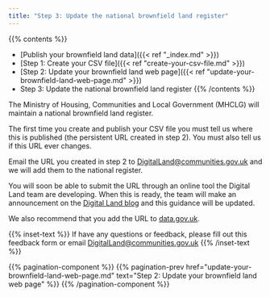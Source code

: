 ```yaml
---
title: "Step 3: Update the national brownfield land register"
---
```


{{% contents %}}
- [Publish your brownfield land data]({{< ref "_index.md" >}})
- [Step 1: Create your CSV file]({{< ref "create-your-csv-file.md" >}})
- [Step 2: Update your brownfield land web page]({{< ref "update-your-brownfield-land-web-page.md" >}})
- Step 3: Update the national brownfield land register
{{% /contents %}}

The Ministry of Housing, Communities and Local Government (MHCLG) will maintain a national brownfield land register.

The first time you create and publish your CSV file you must tell us where this is published (the persistent URL created in step 2). You must also tell us if this URL ever changes.

Email the URL you created in step 2 to DigitalLand@communities.gov.uk and we will add them to the national register.

You will soon be able to submit the URL through an online tool the Digital Land team are developing. When this is ready, the team will make an announcement on the [Digital Land blog](https://digital-land.github.io/blog-post/) and this guidance will be updated.

We also recommend that you add the URL to [data.gov.uk](www.data.gov.uk).

{{% inset-text %}}
If have any questions or feedback, please fill out this feedback form or email DigitalLand@communities.gov.uk
{{% /inset-text %}}

{{% pagination-component %}}
{{% pagination-prev href="update-your-brownfield-land-web-page.md" text="Step 2: Update your brownfield land web page" %}}
{{% /pagination-component %}}
